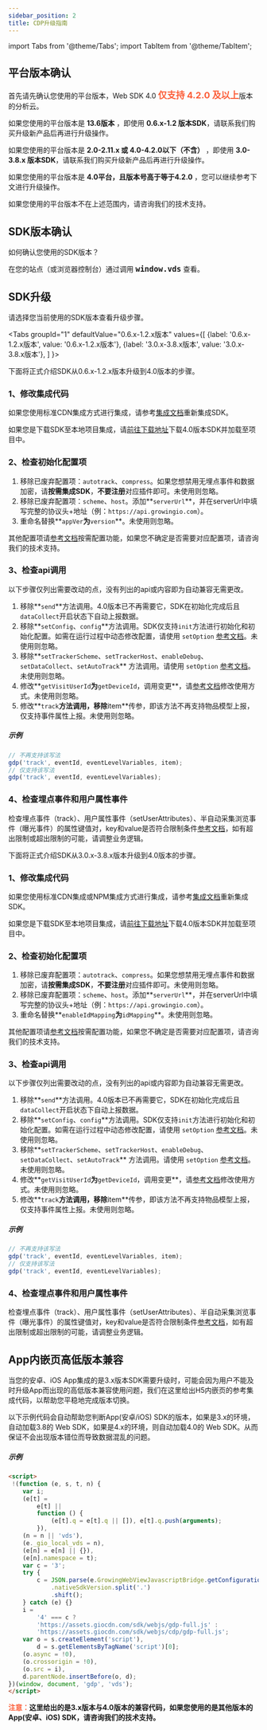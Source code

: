 ```yaml
---
sidebar_position: 2
title: CDP升级指南
---
```



import Tabs from '@theme/Tabs';
import TabItem from '@theme/TabItem';

## 平台版本确认

首先请先确认您使用的平台版本，Web SDK 4.0 <font size="4" color="#FC5F3A"><b>仅支持 4.2.0 及以上</b></font>版本的分析云。

如果您使用的平台版本是 **13.6版本** ，即使用 **0.6.x-1.2 版本SDK**，请联系我们购买升级新产品后再进行升级操作。

如果您使用的平台版本是 **2.0-2.11.x 或 4.0-4.2.0以下（不含）** ，即使用 **3.0-3.8.x 版本SDK**，请联系我们购买升级新产品后再进行升级操作。

如果您使用的平台版本是 **4.0平台，且版本号高于等于4.2.0** ，您可以继续参考下文进行升级操作。

如果您使用的平台版本不在上述范围内，请咨询我们的技术支持。

## SDK版本确认

如何确认您使用的SDK版本？

在您的站点（或浏览器控制台）通过调用 <font size="4"><b>`window.vds`</b></font> 查看。

## SDK升级

请选择您当前使用的SDK版本查看升级步骤。

<Tabs
  groupId="1"
  defaultValue="0.6.x-1.2.x版本"
  values={[
    {label: '0.6.x-1.2.x版本', value: '0.6.x-1.2.x版本'},
    {label: '3.0.x-3.8.x版本', value: '3.0.x-3.8.x版本'},
  ]
}>
<TabItem value="0.6.x-1.2.x版本">

下面将正式介绍SDK从0.6.x-1.2.x版本升级到4.0版本的步骤。

### 1、修改集成代码

如果您使用标准CDN集成方式进行集成，请参考[集成文档](/docs/webjs/integrate)重新集成SDK。

如果您是下载SDK至本地项目集成，请[前往下载地址](https://github.com/growingio/growingio-sdk-webjs-autotracker/releases)下载4.0版本SDK并加载至项目中。

### 2、检查初始化配置项

1. 移除已废弃配置项：`autotrack`、`compress`。如果您想禁用无埋点事件和数据加密，请**按需集成SDK**，**不要注册**对应插件即可。未使用则忽略。
2. 移除已废弃配置项：`scheme`、`host`。添加**`serverUrl`**，并在serverUrl中填写完整的协议头+地址（例：`https://api.growingio.com`）。
3. 重命名替换**`appVer`**为**`version`**。未使用则忽略。

其他配置项请[参考文档](/docs/webjs/initSettings)按需配置功能，如果您不确定是否需要对应配置项，请咨询我们的技术支持。

### 3、检查api调用

以下步骤仅列出需要改动的点，没有列出的api或内容即为自动兼容无需更改。

1. 移除**`send`**方法调用。4.0版本已不再需要它，SDK在初始化完成后且`dataCollect`开启状态下自动上报数据。
2. 移除**`setConfig`、`config`**方法调用。SDK仅支持`init`方法进行初始化和初始化配置。如需在运行过程中动态修改配置，请使用 `setOption` [参考文档](/docs/webjs/commonlyApi#动态修改配置接口setoption)。未使用则忽略。
3. 移除**`setTrackerScheme`、`setTrackerHost`、`enableDebug`、`setDataCollect`、`setAutoTrack`** 方法调用。请使用 `setOption` [参考文档](/docs/webjs/commonlyApi#动态修改配置接口setoption)。未使用则忽略。
4. 修改**`getVisitUserId`**为**`getDeviceId`，调用变更**，请[参考文档](/docs/webjs/commonlyApi#3获取访问用户idgetdeviceid)修改使用方式。未使用则忽略。
5. 修改**`track`**方法调用，移除**item**传参，即该方法不再支持物品模型上报，仅支持事件属性上报。未使用则忽略。

##### 示例

```js
// 不再支持该写法
gdp('track', eventId, eventLevelVariables, item);
// 仅支持该写法
gdp('track', eventId, eventLevelVariables);
```

### 4、检查埋点事件和用户属性事件

检查埋点事件（track）、用户属性事件（setUserAttributes）、半自动采集浏览事件（曝光事件）的属性键值对，key和value是否符合限制条件[参考文档](/docs/webjs/commonlyApi#参数限制)，如有超出限制或超出限制的可能，请调整业务逻辑。

</TabItem>
<TabItem value="3.0.x-3.8.x版本">

下面将正式介绍SDK从3.0.x-3.8.x版本升级到4.0版本的步骤。

### 1、修改集成代码

如果您使用标准CDN集成或NPM集成方式进行集成，请参考[集成文档](/docs/webjs/integrate)重新集成SDK。

如果您是下载SDK至本地项目集成，请[前往下载地址](https://github.com/growingio/growingio-sdk-webjs-autotracker/releases)下载4.0版本SDK并加载至项目中。

### 2、检查初始化配置项

1. 移除已废弃配置项：`autotrack`、`compress`。如果您想禁用无埋点事件和数据加密，请**按需集成SDK**，**不要注册**对应插件即可。未使用则忽略。
2. 移除已废弃配置项：`scheme`、`host`。添加**`serverUrl`**，并在serverUrl中填写完整的协议头+地址（例：`https://api.growingio.com`）。
3. 重命名替换**`enableIdMapping`**为**`idMapping`**。未使用则忽略。

其他配置项请[参考文档](/docs/webjs/initSettings)按需配置功能，如果您不确定是否需要对应配置项，请咨询我们的技术支持。

### 3、检查api调用

以下步骤仅列出需要改动的点，没有列出的api或内容即为自动兼容无需更改。

1. 移除**`send`**方法调用。4.0版本已不再需要它，SDK在初始化完成后且`dataCollect`开启状态下自动上报数据。
2. 移除**`setConfig`、`config`**方法调用。SDK仅支持`init`方法进行初始化和初始化配置。如需在运行过程中动态修改配置，请使用 `setOption` [参考文档](/docs/webjs/commonlyApi#动态修改配置接口setoption)。未使用则忽略。
3. 移除**`setTrackerScheme`、`setTrackerHost`、`enableDebug`、`setDataCollect`、`setAutoTrack`** 方法调用。请使用 `setOption` [参考文档](/docs/webjs/commonlyApi#动态修改配置接口setoption)。未使用则忽略。
4. 修改**`getVisitUserId`**为**`getDeviceId`，调用变更**，请[参考文档](/docs/webjs/commonlyApi#3获取访问用户idgetdeviceid)修改使用方式。未使用则忽略。
5. 修改**`track`**方法调用，移除**item**传参，即该方法不再支持物品模型上报，仅支持事件属性上报。未使用则忽略。

##### 示例

```js
// 不再支持该写法
gdp('track', eventId, eventLevelVariables, item);
// 仅支持该写法
gdp('track', eventId, eventLevelVariables);
```

### 4、检查埋点事件和用户属性事件

检查埋点事件（track）、用户属性事件（setUserAttributes）、半自动采集浏览事件（曝光事件）的属性键值对，key和value是否符合限制条件[参考文档](/docs/webjs/commonlyApi#参数限制)，如有超出限制或超出限制的可能，请调整业务逻辑。
</TabItem>
</Tabs>

## App内嵌页高低版本兼容

当您的安卓、iOS App集成的是3.x版本SDK需要升级时，可能会因为用户不能及时升级App而出现的高低版本兼容使用问题，我们在这里给出H5内嵌页的参考集成代码，以帮助您平稳地完成版本切换。

以下示例代码会自动帮助您判断App(安卓/iOS) SDK的版本，如果是3.x的环境，自动加载3.8的 Web SDK，如果是4.x的环境，则自动加载4.0的 Web SDK。从而保证不会出现版本错位而导致数据混乱的问题。

##### 示例

```html
<script>
 !(function (e, s, t, n) {
    var i;
    (e[t] =
        e[t] ||
        function () {
            (e[t].q = e[t].q || []), e[t].q.push(arguments);
        }),
    (n = n || 'vds'),
    (e._gio_local_vds = n),
    (e[n] = e[n] || {}),
    (e[n].namespace = t);
    var c = '3';
    try {
        c = JSON.parse(e.GrowingWebViewJavascriptBridge.getConfiguration())
            .nativeSdkVersion.split('.')
            .shift();
    } catch (e) {}
    i =
        '4' === c ?
        'https://assets.giocdn.com/sdk/webjs/gdp-full.js' :
        'https://assets.giocdn.com/sdk/webjs/cdp/gdp-full.js';
    var o = s.createElement('script'),
        d = s.getElementsByTagName('script')[0];
    (o.async = !0),
    (o.crossorigin = !0),
    (o.src = i),
    d.parentNode.insertBefore(o, d);
})(window, document, 'gdp', 'vds');
</script>
```

**<font color="#FC5F3A">注意：</font>这里给出的是3.x版本与4.0版本的兼容代码，如果您使用的是其他版本的App(安卓、iOS) SDK，请咨询我们的技术支持。**
